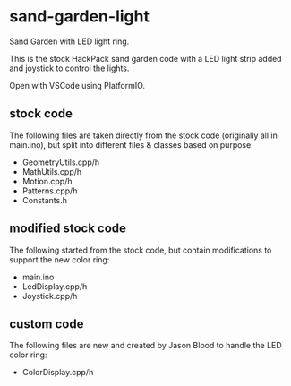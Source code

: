 # sand-garden-light
Sand Garden with LED light ring.

This is the stock HackPack sand garden code with a LED light strip added and joystick to control the lights.

Open with VSCode using PlatformIO.

## stock code
The following files are taken directly from the stock code (originally all in main.ino), but split into different files & classes based on purpose:
- GeometryUtils.cpp/h
- MathUtils.cpp/h
- Motion.cpp/h
- Patterns.cpp/h
- Constants.h

## modified stock code
The following started from the stock code, but contain modifications to support the new color ring:
- main.ino
- LedDisplay.cpp/h
- Joystick.cpp/h

## custom code
The following files are new and created by Jason Blood to handle the LED color ring:
- ColorDisplay.cpp/h
